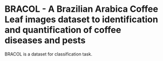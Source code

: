 # BRACOL - A Brazilian Arabica Coffee Leaf images dataset to identification and quantification of coffee diseases and pests

BRACOL is a dataset for classification task.